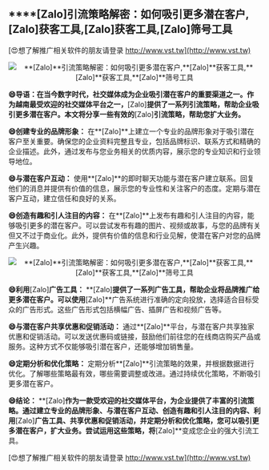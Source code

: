 ## ****[Zalo]**引流策略解密：如何吸引更多潜在客户,**[Zalo]**获客工具,**[Zalo]**获客工具,**[Zalo]**筛号工具**

[😍想了解推广相关软件的朋友请登录 http://www.vst.tw](http://www.vst.tw)

 <center><img src="https://vst.tw/MP4/tuiguang/png/3.png" alt="**[Zalo]**引流策略解密：如何吸引更多潜在客户,**[Zalo]**获客工具,**[Zalo]**获客工具,**[Zalo]**筛号工具"></center>

**😄导语：在当今数字时代，社交媒体成为企业吸引潜在客户的重要渠道之一。作为越南最受欢迎的社交媒体平台之一，**[Zalo]**提供了一系列引流策略，帮助企业吸引更多潜在客户。本文将分享一些有效的**[Zalo]**引流策略，帮助您扩大业务。**

**😄创建专业的品牌形象：**
在**[Zalo]**上建立一个专业的品牌形象对于吸引潜在客户至关重要。确保您的企业资料完整且专业，包括品牌标识、联系方式和精确的企业描述。此外，通过发布与您业务相关的优质内容，展示您的专业知识和行业领导地位。

**😄与潜在客户互动：**
使用**[Zalo]**的即时聊天功能与潜在客户建立联系。回复他们的消息并提供有价值的信息，展示您的专业性和关注客户的态度。定期与潜在客户互动，建立信任和良好的关系。

**😄创造有趣和引人注目的内容：**
在**[Zalo]**上发布有趣和引人注目的内容，能够吸引更多的潜在客户。可以尝试发布有趣的图片、视频或故事，与您的品牌有关但又不过于商业化。此外，提供有价值的信息和行业见解，使潜在客户对您的品牌产生兴趣。

 <center><img src="https://vst.tw/MP4/tuiguang/png/3.png" alt="**[Zalo]**引流策略解密：如何吸引更多潜在客户,**[Zalo]**获客工具,**[Zalo]**获客工具,**[Zalo]**筛号工具"></center>

**😄利用**[Zalo]**广告工具：**
**[Zalo]**提供了一系列广告工具，帮助企业将品牌推广给更多潜在客户。可以使用**[Zalo]**广告系统进行准确的定向投放，选择适合目标受众的广告形式。这些广告形式包括横幅广告、插屏广告和视频广告等。

**😄与潜在客户共享优惠和促销活动：**
通过**[Zalo]**平台，与潜在客户共享独家优惠和促销活动。可以发送优惠码或链接，鼓励他们前往您的在线商店购买产品或服务。这种方式不仅能够吸引潜在客户，还能够增加销售量。

**😄定期分析和优化策略：**
定期分析**[Zalo]**引流策略的效果，并根据数据进行优化。了解哪些策略最有效，哪些需要调整或改进。通过持续优化策略，不断吸引更多潜在客户。

**😄结论：**
**[Zalo]**作为一款受欢迎的社交媒体平台，为企业提供了丰富的引流策略。通过建立专业的品牌形象、与潜在客户互动、创造有趣和引人注目的内容、利用**[Zalo]**广告工具、共享优惠和促销活动，并定期分析和优化策略，您可以吸引更多潜在客户，扩大业务。尝试运用这些策略，将**[Zalo]**变成您企业的强大引流工具。

[😍想了解推广相关软件的朋友请登录 http://www.vst.tw](http://www.vst.tw)



